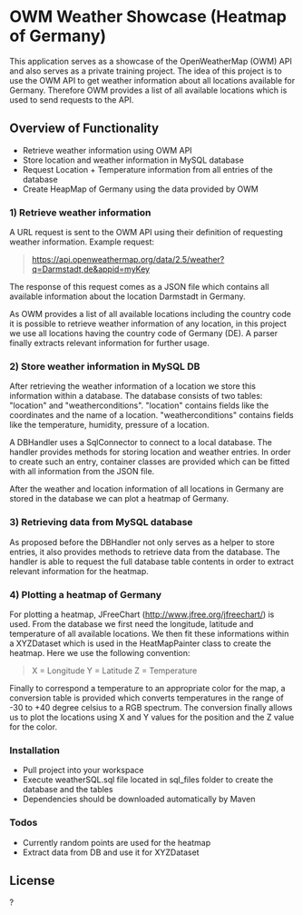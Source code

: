 # OWM Weather Showcase (Heatmap of Germany)

This application serves as a showcase of the OpenWeatherMap (OWM) API and also serves as a private training project.
The idea of this project is to use the OWM API to get weather information about all locations available for Germany. Therefore OWM provides a list of all available locations which is used to send requests to the API.

## Overview of Functionality
  - Retrieve weather information using OWM API
  - Store location and weather information in MySQL database
  - Request Location + Temperature information from all entries of the database
  - Create HeapMap of Germany using the data provided by OWM
 
### 1) Retrieve weather information
A URL request is sent to the OWM API using their definition of requesting weather information.
Example request:

> https://api.openweathermap.org/data/2.5/weather?q=Darmstadt,de&appid=myKey

The response of this request comes as a JSON file which contains all available information about the location Darmstadt in Germany. 

As OWM provides a list of all available locations including the country code it is possible to retrieve weather information of any location, in this project we use all locations having the country code of Germany (DE).
A parser finally extracts relevant information for further usage.

### 2) Store weather information in MySQL DB
After retrieving the weather information of a location we store this information within a database. The database consists of two tables: "location" and "weatherconditions".
"location" contains fields like the coordinates and the name of a location.
"weatherconditions" contains fields like the temperature, humidity, pressure of a location.

A DBHandler uses a SqlConnector to connect to a local database. The handler provides methods for storing location and weather entries. In order to create such an entry, container classes are provided which can be fitted with all information from the JSON file.

After the weather and location information of all locations in Germany are stored in the database we can plot a heatmap of Germany.

### 3) Retrieving data from MySQL database
As proposed before the DBHandler not only serves as a helper to store entries, it also provides methods to retrieve data from the database. The handler is able to request the full database table contents in order to extract relevant information for the heatmap.

### 4) Plotting a heatmap of Germany
For plotting a heatmap, JFreeChart (http://www.jfree.org/jfreechart/) is used. From the database we first need the longitude, latitude and temperature of all available locations. We then fit these informations within a XYZDataset which is used in the HeatMapPainter class to create the heatmap. Here we use the following convention:
> X = Longitude
> Y = Latitude
> Z = Temperature

Finally to correspond a temperature to an appropriate color for the map, a conversion table is provided which converts temperatures in the range of -30 to +40 degree celsius to a RGB spectrum. The conversion finally allows us to plot the locations using X and Y values for the position and the Z value for the color.

### Installation
- Pull project into your workspace
- Execute weatherSQL.sql file located in sql_files folder to create the database and the tables
- Dependencies should be downloaded automatically by Maven

### Todos
- Currently random points are used for the heatmap
- Extract data from DB and use it for XYZDataset

License
----
?
